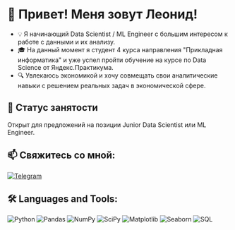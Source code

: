 # 👋 Привет! Меня зовут Леонид!

- 💡 Я начинающий Data Scientist / ML Engineer с большим интересом к работе с данными и их анализу.
- 🎓 На данный момент я студент 4 курса направления "Прикладная информатика" и уже успел пройти обучение на курсе по Data Science от Яндекс.Практикума.
- 🔍 Увлекаюсь экономикой и хочу совмещать свои аналитические навыки с решением реальных задач в экономической сфере.  

## 🚀 Статус занятости  
Открыт для предложений на позиции Junior Data Scientist или ML Engineer.

## 📫 Свяжитесь со мной:  
[![Telegram](https://img.shields.io/badge/-LinkedIn-blue?style=for-the-badge&logo=telegram)](https://web.telegram.org/k/#@davtyanchiiik)   

## 🛠️ Languages and Tools:  
![Python](https://img.shields.io/badge/-Python-3776AB?style=for-the-badge&logo=python&logoColor=white) 
![Pandas](https://img.shields.io/badge/-Pandas-150458?style=for-the-badge&logo=pandas) 
![NumPy](https://img.shields.io/badge/-NumPy-013243?style=for-the-badge&logo=numpy) 
![SciPy](https://img.shields.io/badge/-SciPy-8CAAE6?style=for-the-badge&logo=scipy) 
![Matplotlib](https://img.shields.io/badge/-Matplotlib-3C4D98?style=for-the-badge&logo=matplotlib) 
![Seaborn](https://img.shields.io/badge/-Seaborn-2E2E2E?style=for-the-badge) 
![SQL](https://img.shields.io/badge/-SQL-4479A1?style=for-the-badge&logo=postgresql&logoColor=white)  
